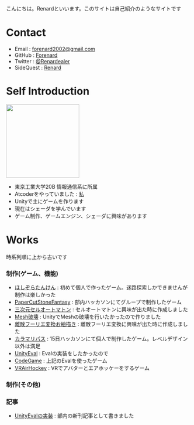 こんにちは。Renardといいます。このサイトは自己紹介のようなサイトです
# Contact

- Email : forenard2002@gmail.com
- GitHub : [Forenard](https://github.com/Forenard)
- Twitter : [@Renardealer](https://twitter.com/Renardealer)
- SideQuest : [Renard](https://sidequestvr.com/user/735125)

# Self Introduction

<img src="https://user-images.githubusercontent.com/64544361/118407508-06419400-b6bc-11eb-8f27-6c1672a27185.png" width="200">


- 東京工業大学20B 情報通信系に所属
- Atcoderをやっていました : [私](https://atcoder.jp/users/rennn)
- Unityで主にゲームを作ります
- 現在はシェーダを学んでいます
- ゲーム制作、ゲームエンジン、シェーダに興味があります

# Works

時系列順に上から古いです

### 制作(ゲーム、機能)

- [ほしぞらたんけん](https://github.com/Forenard/Exploring-the-Starry-Sky) : 初めて個人で作ったゲーム。迷路探索しかできませんが制作は楽しかった
- [PaperCutStoneFantasy](https://github.com/Forenard/PaperCutStoneFantasy) : 部内ハッカソンにてグループで制作したゲーム
- [三次元セルオートマトン](https://github.com/Forenard/Applications-of-cellular-automata) : セルオートマトンに興味が出た時に作成しました
- [Mesh破壊](https://github.com/Forenard/Mesh-destruction) : UnityでMeshの破壊を行いたかったので作りました
- [離散フーリエ変換お絵描き](https://github.com/Forenard/DFT_FourierDrawer) : 離散フーリエ変換に興味が出た時に作成しました
- [カラマリパス](https://unityroom.com/games/calamaripath) : 15日ハッカソンにて個人で制作したゲーム。レベルデザイン以外は満足
- [UnityEval](https://github.com/Forenard/Unity_Eval_Expamle) : Evalの実装をしたかったので
- [CodeGame](https://github.com/Forenard/CodeGame_exe) : 上記のEvalを使ったゲーム
- [VRAirHockey](https://sidequestvr.com/app/4261/vrairhockey) : VRでアバターとエアホッケーをするゲーム

### 制作(その他)


### 記事

- [UnityEvalの実装](https://trap.jp/post/1292/) : 部内の新刊記事として書きました
